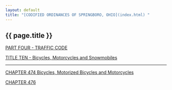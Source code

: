 ```yaml
---
layout: default 
title: "[CODIFIED ORDINANCES OF SPRINGBORO, OHIO](index.html) "
---
```


{{ page.title }}
----------------

[PART FOUR - TRAFFIC CODE](1b19a412.html)

[TITLE TEN - Bicycles, Motorcycles and Snowmobiles](277aa412.html)

---

[CHAPTER 474 Bicycles, Motorized Bicycles and
Motorcycles](2782a412.html)

[CHAPTER 476](2839a412.html)
